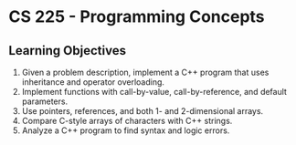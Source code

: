 # CS 225 - Programming Concepts
## Learning Objectives
1. Given a problem description, implement a C++ program that uses inheritance and operator overloading.
1. Implement functions with call-by-value, call-by-reference, and default parameters.
1. Use pointers, references, and both 1- and 2-dimensional arrays.
1. Compare C-style arrays of characters with C++ strings.
1. Analyze a C++ program to find syntax and logic errors.

